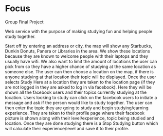 # Focus
Group Final Project

Web service with the purpose of making studying fun and helping people study together.

Start off by entering an address or city, the map will show any Starbucks, Dunkin Donuts, Panera or Libraries in the area.
    We show these locations because they are known to welcome people with their laptops and they usually have wifi.
    We also want to limit the amount of locations the user can pick from so they have a higher chance of studying at the same 
    location as someone else.
The user can then choose a location on the map, if there is anyone studying at that location their topic will be displayed.
Once the user selects Study Here at a location they are taken to the location page (if they are not logged in they are asked 
to log in via facebook). Here they will be shown all the facebook users and their topics currently studying at the location.
Users looking to study can click on the facebook users to initiate a message and ask if the person would like to study together.
The user can then enter the topic they are going to study and begin studying/earning experience.
They are taken to their profile page where their facebook picture is shown along with their level/experience, topic being 
studied and location.
Once they are done studying there is a Stop Studying button which will calculate their experience/level and save it to their profile.
